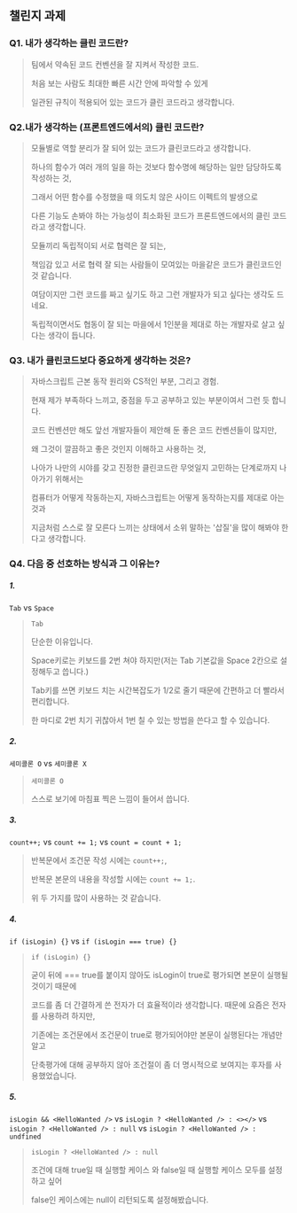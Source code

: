 ## 챌린지 과제

### Q1. 내가 생각하는 클린 코드란?

> 팀에서 약속된 코드 컨벤션을 잘 지켜서 작성한 코드.
>
> 처음 보는 사람도 최대한 빠른 시간 안에 파악할 수 있게
>
> 일관된 규칙이 적용되어 있는 코드가 클린 코드라고 생각합니다.

### Q2.내가 생각하는 (프론트엔드에서의) 클린 코드란?

> 모듈별로 역할 분리가 잘 되어 있는 코드가 클린코드라고 생각합니다.
>
> 하나의 함수가 여러 개의 일을 하는 것보다 함수명에 해당하는 일만 담당하도록 작성하는 것,
>
> 그래서 어떤 함수를 수정했을 때 의도치 않은 사이드 이펙트의 발생으로
>
> 다른 기능도 손봐야 하는 가능성이 최소화된 코드가 프론트엔드에서의 클린 코드라고 생각합니다.
>
> 모듈끼리 독립적이되 서로 협력은 잘 되는,
>
> 책임감 있고 서로 협력 잘 되는 사람들이 모여있는 마을같은 코드가 클린코드인 것 같습니다.
>
> 여담이지만 그런 코드를 짜고 싶기도 하고 그런 개발자가 되고 싶다는 생각도 드네요.
>
> 독립적이면서도 협동이 잘 되는 마을에서 1인분을 제대로 하는 개발자로 살고 싶다는 생각이 듭니다.

### Q3. 내가 클린코드보다 중요하게 생각하는 것은?

> 자바스크립트 근본 동작 원리와 CS적인 부분, 그리고 경험.
>
> 현재 제가 부족하다 느끼고, 중점을 두고 공부하고 있는 부분이여서 그런 듯 합니다.
>
> 코드 컨벤션만 해도 앞선 개발자들이 제안해 둔 좋은 코드 컨벤션들이 많지만,
>
> 왜 그것이 깔끔하고 좋은 것인지 이해하고 사용하는 것,
>
> 나아가 나만의 시야를 갖고 진정한 클린코드란 무엇일지 고민하는 단계로까지 나아가기 위해서는
>
> 컴퓨터가 어떻게 작동하는지, 자바스크립트는 어떻게 동작하는지를 제대로 아는 것과
>
> 지금처럼 스스로 잘 모른다 느끼는 상태에서 소위 말하는 '삽질'을 많이 해봐야 한다고 생각합니다.

### Q4. 다음 중 선호하는 방식과 그 이유는?

##### 1.

`Tab` vs `Space`

> `Tab`
>
> 단순한 이유입니다.
>
> Space키로는 키보드를 2번 쳐야 하지만(저는 Tab 기본값을 Space 2칸으로 설정해두고 씁니다.)
>
> Tab키를 쓰면 키보드 치는 시간복잡도가 1/2로 줄기 때문에 간편하고 더 빨라서 편리합니다.
>
> 한 마디로 2번 치기 귀찮아서 1번 칠 수 있는 방법을 쓴다고 할 수 있습니다.

##### 2.

`세미콜론 O` vs `세미콜론 X`

> `세미콜론 O`
>
> 스스로 보기에 마침표 찍은 느낌이 들어서 씁니다.

##### 3.

`count++;` vs `count += 1;` vs `count = count + 1;`

> 반복문에서 조건문 작성 시에는 `count++;`,
>
> 반복문 본문의 내용을 작성할 시에는 `count += 1;`.
>
> 위 두 가지를 많이 사용하는 것 같습니다.

##### 4.

`if (isLogin) {}` vs `if (isLogin === true) {}`

> `if (isLogin) {}`
>
> 굳이 뒤에 === true를 붙이지 않아도 isLogin이 true로 평가되면 본문이 실행될 것이기 때문에
>
> 코드를 좀 더 간결하게 쓴 전자가 더 효율적이라 생각합니다. 때문에 요즘은 전자를 사용하려 하지만,
>
> 기존에는 조건문에서 조건문이 true로 평가되어야만 본문이 실행된다는 개념만 알고
>
> 단축평가에 대해 공부하지 않아 조건절이 좀 더 명시적으로 보여지는 후자를 사용했었습니다.

##### 5.

`isLogin && <HelloWanted />` vs `isLogin ? <HelloWanted /> : <></>` vs `isLogin ? <HelloWanted /> : null` vs `isLogin ? <HelloWanted /> : undfined`

> `isLogin ? <HelloWanted /> : null`
>
> 조건에 대해 true일 때 실행할 케이스 와 false일 때 실행할 케이스 모두를 설정하고 싶어
>
> false인 케이스에는 null이 리턴되도록 설정해봤습니다.
